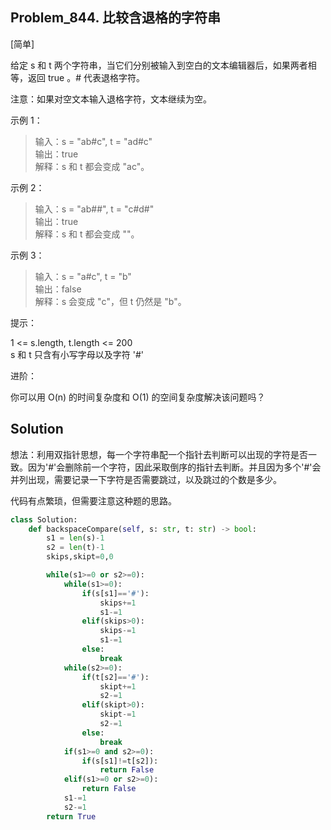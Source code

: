 ## Problem_844. 比较含退格的字符串

[简单]

给定 s 和 t 两个字符串，当它们分别被输入到空白的文本编辑器后，如果两者相等，返回 true 。# 代表退格字符。

注意：如果对空文本输入退格字符，文本继续为空。

 

示例 1：

>输入：s = "ab#c", t = "ad#c"  
输出：true  
解释：s 和 t 都会变成 "ac"。

示例 2：

>输入：s = "ab##", t = "c#d#"  
输出：true  
解释：s 和 t 都会变成 ""。

示例 3：

>输入：s = "a#c", t = "b"  
输出：false  
解释：s 会变成 "c"，但 t 仍然是 "b"。
 

提示：

1 <= s.length, t.length <= 200  
s 和 t 只含有小写字母以及字符 '#'
 

进阶：

你可以用 O(n) 的时间复杂度和 O(1) 的空间复杂度解决该问题吗？

## Solution

想法：利用双指针思想，每一个字符串配一个指针去判断可以出现的字符是否一致。因为'#'会删除前一个字符，因此采取倒序的指针去判断。并且因为多个'#'会并列出现，需要记录一下字符是否需要跳过，以及跳过的个数是多少。

代码有点繁琐，但需要注意这种题的思路。

```python
class Solution:
    def backspaceCompare(self, s: str, t: str) -> bool:
        s1 = len(s)-1
        s2 = len(t)-1
        skips,skipt=0,0

        while(s1>=0 or s2>=0):
            while(s1>=0):
                if(s[s1]=='#'):
                    skips+=1
                    s1-=1
                elif(skips>0):
                    skips-=1
                    s1-=1
                else:
                    break
            while(s2>=0):
                if(t[s2]=='#'):
                    skipt+=1
                    s2-=1
                elif(skipt>0):
                    skipt-=1
                    s2-=1
                else:
                    break
            if(s1>=0 and s2>=0):
                if(s[s1]!=t[s2]):
                    return False
            elif(s1>=0 or s2>=0):
                return False
            s1-=1
            s2-=1
        return True 
```